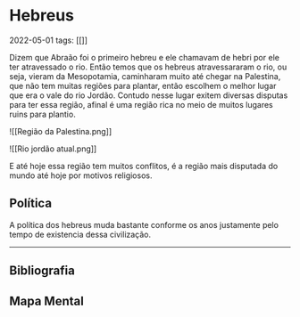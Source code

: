 # Hebreus
2022-05-01
tags:  [[]]

Dizem que Abraão foi o primeiro hebreu e ele chamavam de hebri por ele ter atravessado o rio. Então temos que os hebreus atravessararam o rio, ou seja, vieram da Mesopotamia, caminharam muito até chegar na Palestina, que não tem muitas regiões para plantar, então escolhem o melhor lugar que era o vale do rio Jordão. Contudo nesse lugar exitem diversas disputas para ter essa região, afinal é uma região rica no meio de muitos lugares ruins para plantio.

![[Região da Palestina.png]]

![[Rio jordão atual.png]]

E até hoje essa região tem muitos conflitos, é a  região mais disputada do mundo até hoje por motivos religiosos.

## Política

A política dos hebreus muda bastante conforme os anos justamente pelo tempo de existencia dessa civilização.



-----------------------------------------------
## Bibliografia
## Mapa Mental